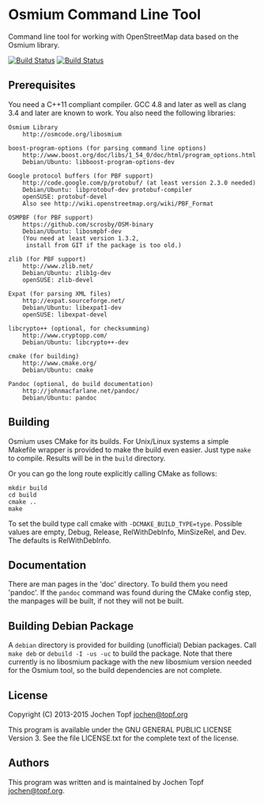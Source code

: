 
# Osmium Command Line Tool

Command line tool for working with OpenStreetMap data based on the Osmium
library.

[![Build Status](https://secure.travis-ci.org/osmcode/osmium-tool.png)](http://travis-ci.org/osmcode/osmium-tool)
[![Build Status](https://ci.appveyor.com/api/projects/status/ttem4j2gxa64p3w8?svg=true)](https://ci.appveyor.com/project/Mapbox/osmium-tool)

## Prerequisites

You need a C++11 compliant compiler. GCC 4.8 and later as well as clang 3.4 and
later are known to work. You also need the following libraries:

    Osmium Library
        http://osmcode.org/libosmium

    boost-program-options (for parsing command line options)
        http://www.boost.org/doc/libs/1_54_0/doc/html/program_options.html
        Debian/Ubuntu: libboost-program-options-dev

    Google protocol buffers (for PBF support)
        http://code.google.com/p/protobuf/ (at least version 2.3.0 needed)
        Debian/Ubuntu: libprotobuf-dev protobuf-compiler
        openSUSE: protobuf-devel
        Also see http://wiki.openstreetmap.org/wiki/PBF_Format

    OSMPBF (for PBF support)
        https://github.com/scrosby/OSM-binary
        Debian/Ubuntu: libosmpbf-dev
        (You need at least version 1.3.2,
         install from GIT if the package is too old.)

    zlib (for PBF support)
        http://www.zlib.net/
        Debian/Ubuntu: zlib1g-dev
        openSUSE: zlib-devel

    Expat (for parsing XML files)
        http://expat.sourceforge.net/
        Debian/Ubuntu: libexpat1-dev
        openSUSE: libexpat-devel

    libcrypto++ (optional, for checksumming)
        http://www.cryptopp.com/
        Debian/Ubuntu: libcrypto++-dev

    cmake (for building)
        http://www.cmake.org/
        Debian/Ubuntu: cmake

    Pandoc (optional, do build documentation)
        http://johnmacfarlane.net/pandoc/
        Debian/Ubuntu: pandoc


## Building

Osmium uses CMake for its builds. For Unix/Linux systems a simple Makefile
wrapper is provided to make the build even easier. Just type `make` to compile.
Results will be in the `build` directory.

Or you can go the long route explicitly calling CMake as follows:

    mkdir build
    cd build
    cmake ..
    make

To set the build type call cmake with `-DCMAKE_BUILD_TYPE=type`. Possible
values are empty, Debug, Release, RelWithDebInfo, MinSizeRel, and Dev. The
defaults is RelWithDebInfo.


## Documentation

There are man pages in the 'doc' directory. To build them you need 'pandoc'.
If the `pandoc` command was found during the CMake config step, the manpages
will be built, if not they will not be built.


## Building Debian Package

A `debian` directory is provided for building (unofficial) Debian packages.
Call `make deb` or `debuild -I -us -uc` to build the package. Note that there
currently is no libosmium package with the new libosmium version needed for the
Osmium tool, so the build dependencies are not complete.


## License

Copyright (C) 2013-2015  Jochen Topf <jochen@topf.org>

This program is available under the GNU GENERAL PUBLIC LICENSE Version 3.
See the file LICENSE.txt for the complete text of the license.


## Authors

This program was written and is maintained by Jochen Topf <jochen@topf.org>.

